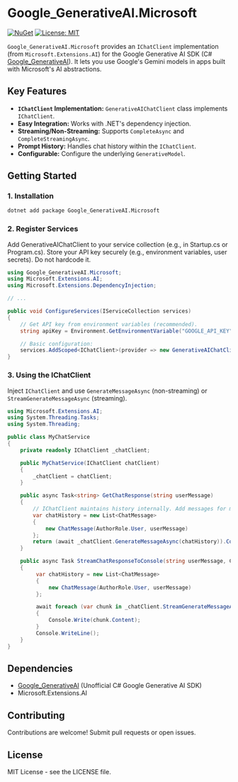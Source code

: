# Google_GenerativeAI.Microsoft

[![NuGet](https://img.shields.io/nuget/v/Google_GenerativeAI.Microsoft.svg)](https://www.nuget.org/packages/Google_GenerativeAI.Microsoft) [![License: MIT](https://img.shields.io/github/license/gunpal5/Google_GenerativeAI)](https://github.com/tryAGI/OpenAI/blob/main/LICENSE.txt)

`Google_GenerativeAI.Microsoft` provides an `IChatClient` implementation (from `Microsoft.Extensions.AI`) for the Google Generative AI SDK (C# [Google_GenerativeAI](https://github.com/gunpal5/Google_GenerativeAI)). It lets you use Google's Gemini models in apps built with Microsoft's AI abstractions.

## Key Features

* **`IChatClient` Implementation:** `GenerativeAIChatClient` class implements `IChatClient`.  
* **Easy Integration:** Works with .NET's dependency injection.
* **Streaming/Non-Streaming:** Supports `CompleteAsync` and `CompleteStreamingAsync`.
* **Prompt History:** Handles chat history within the `IChatClient`.
* **Configurable:** Configure the underlying `GenerativeModel`.

## Getting Started

### 1. Installation

```bash
dotnet add package Google_GenerativeAI.Microsoft
```

### 2. Register Services

Add GenerativeAIChatClient to your service collection (e.g., in Startup.cs or Program.cs). Store your API key securely (e.g., environment variables, user secrets). Do not hardcode it.

```csharp
using Google_GenerativeAI.Microsoft;
using Microsoft.Extensions.AI;
using Microsoft.Extensions.DependencyInjection;

// ...

public void ConfigureServices(IServiceCollection services)
{
    // Get API key from environment variables (recommended).
    string apiKey = Environment.GetEnvironmentVariable("GOOGLE_API_KEY");

    // Basic configuration:
    services.AddScoped<IChatClient>(provider => new GenerativeAIChatClient(apiKey));    
}
```

### 3. Using the IChatClient

Inject `IChatClient` and use `GenerateMessageAsync` (non-streaming) or `StreamGenerateMessageAsync` (streaming).

```csharp
using Microsoft.Extensions.AI;
using System.Threading.Tasks;
using System.Threading;

public class MyChatService
{
    private readonly IChatClient _chatClient;

    public MyChatService(IChatClient chatClient)
    {
        _chatClient = chatClient;
    }

    public async Task<string> GetChatResponse(string userMessage)
    {
        // IChatClient maintains history internally. Add messages for multi-turn context.
        var chatHistory = new List<ChatMessage>
        {
            new ChatMessage(AuthorRole.User, userMessage)
        };
        return (await _chatClient.GenerateMessageAsync(chatHistory)).Content;
    }

    public async Task StreamChatResponseToConsole(string userMessage, CancellationToken cancellationToken = default)
    {
         var chatHistory = new List<ChatMessage>
         {
             new ChatMessage(AuthorRole.User, userMessage)
         };

         await foreach (var chunk in _chatClient.StreamGenerateMessageAsync(chatHistory, cancellationToken: cancellationToken))
         {
             Console.Write(chunk.Content);
         }
         Console.WriteLine();
    }
}
```

## Dependencies

- [Google_GenerativeAI](https://github.com/Google_GenerativeAI) (Unofficial C# Google Generative AI SDK)  
- Microsoft.Extensions.AI  

## Contributing

Contributions are welcome! Submit pull requests or open issues.

## License

MIT License - see the LICENSE file.
